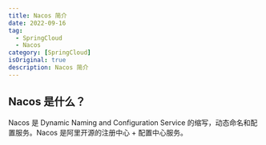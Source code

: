 ```yaml
---
title: Nacos 简介
date: 2022-09-16
tag:
  - SpringCloud
  - Nacos
category: [SpringCloud]
isOriginal: true
description: Nacos 简介
---
```


## Nacos 是什么？

Nacos 是 Dynamic Naming and Configuration Service 的缩写，动态命名和配置服务。Nacos 是阿里开源的注册中心 + 配置中心服务。

